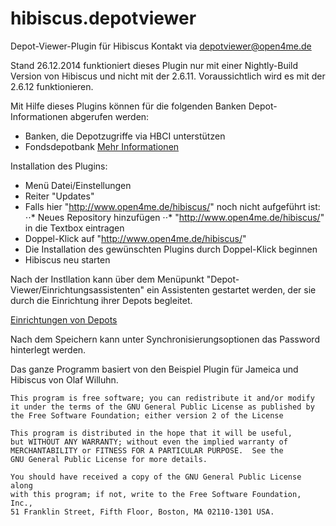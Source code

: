 hibiscus.depotviewer
====================

Depot-Viewer-Plugin für Hibiscus
Kontakt via depotviewer@open4me.de

Stand 26.12.2014 funktioniert dieses Plugin nur mit einer Nightly-Build Version von Hibiscus und nicht mit der 2.6.11. Voraussichtlich wird es mit der 2.6.12 funktionieren.

Mit Hilfe dieses Plugins können für die folgenden Banken Depot-Informationen abgerufen werden:
* Banken, die Depotzugriffe via HBCI unterstützen
* Fondsdepotbank
[Mehr Informationen](banken.md)


Installation des Plugins:
* Menü Datei/Einstellungen
* Reiter "Updates"
* Falls hier "http://www.open4me.de/hibiscus/" noch nicht aufgeführt ist:
⋅⋅* Neues Repository hinzufügen
⋅⋅* "http://www.open4me.de/hibiscus/" in die Textbox eintragen
* Doppel-Klick auf "http://www.open4me.de/hibiscus/"
* Die Installation des gewünschten Plugins durch Doppel-Klick beginnen
* Hibiscus neu starten

Nach der Instllation kann über dem Menüpunkt "Depot-Viewer/Einrichtungsassistenten" ein Assistenten gestartet werden,
der sie durch die Einrichtung ihrer Depots begleitet.

[Einrichtungen von Depots](banken.md)

Nach dem Speichern kann unter Synchronisierungsoptionen das Password hinterlegt werden.

Das ganze Programm basiert von den Beispiel Plugin für Jameica und Hibiscus von Olaf Willuhn.

    This program is free software; you can redistribute it and/or modify
    it under the terms of the GNU General Public License as published by
    the Free Software Foundation; either version 2 of the License

    This program is distributed in the hope that it will be useful,
    but WITHOUT ANY WARRANTY; without even the implied warranty of
    MERCHANTABILITY or FITNESS FOR A PARTICULAR PURPOSE.  See the
    GNU General Public License for more details.

    You should have received a copy of the GNU General Public License along
    with this program; if not, write to the Free Software Foundation, Inc.,
    51 Franklin Street, Fifth Floor, Boston, MA 02110-1301 USA.
